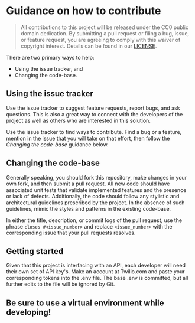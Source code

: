 # Guidance on how to contribute

> All contributions to this project will be released under the CC0 public domain
> dedication. By submitting a pull request or filing a bug, issue, or
> feature request, you are agreeing to comply with this waiver of copyright interest.
> Details can be found in our [LICENSE](LICENSE).


There are two primary ways to help:
 - Using the issue tracker, and
 - Changing the code-base.


## Using the issue tracker

Use the issue tracker to suggest feature requests, report bugs, and ask questions.
This is also a great way to connect with the developers of the project as well
as others who are interested in this solution.

Use the issue tracker to find ways to contribute. Find a bug or a feature, mention in
the issue that you will take on that effort, then follow the _Changing the code-base_
guidance below.


## Changing the code-base

Generally speaking, you should fork this repository, make changes in your
own fork, and then submit a pull request. All new code should have associated
unit tests that validate implemented features and the presence or lack of defects.
Additionally, the code should follow any stylistic and architectural guidelines
prescribed by the project. In the absence of such guidelines, mimic the styles
and patterns in the existing code-base.

In either the title, description, or commit logs of the pull request, use the phrase
`closes #<issue_number>` and replace `<issue_number>` with the corresponding issue 
that your pull requests resolves. 


## Getting started

Given that this project is interfacing with an API, each developer will need their
own set of API key's. Make an account at Twilio.com and paste your corresponding
tokens into the .env file. The base .env is committed, but all further edits to 
the file will be ignored by Git. 


## Be sure to use a virtual environment while developing!
